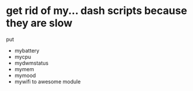 # get rid of my... dash scripts because they are slow
put 
* mybattery
* mycpu
* mydwmstatus
* mymem
* mymood
* mywifi
to awesome module
